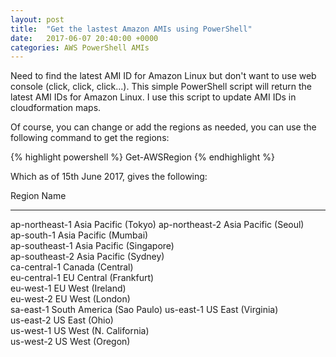```yaml
---
layout: post
title:  "Get the lastest Amazon AMIs using PowerShell"
date:   2017-06-07 20:40:00 +0000
categories: AWS PowerShell AMIs
---
```


Need to find the latest AMI ID for Amazon Linux but don't want to use web console (click, click, click...). This simple PowerShell script will return the latest AMI IDs for Amazon Linux. I use this script to update AMI IDs in cloudformation maps.

<script src="https://gist.github.com/MatthewJDavis/9618049c2b75a36b8c8ee58b7a364dfd.js"></script>

Of course, you can change or add the regions as needed, you can use the following command to get the regions:

{% highlight powershell %}
Get-AWSRegion
{% endhighlight %}

Which as of 15th June 2017, gives the following:

Region         Name                      
------         ----
ap-northeast-1 Asia Pacific (Tokyo)
ap-northeast-2 Asia Pacific (Seoul)      
ap-south-1     Asia Pacific (Mumbai)     
ap-southeast-1 Asia Pacific (Singapore)  
ap-southeast-2 Asia Pacific (Sydney)     
ca-central-1   Canada (Central)          
eu-central-1   EU Central (Frankfurt)    
eu-west-1      EU West (Ireland)         
eu-west-2      EU West (London)          
sa-east-1      South America (Sao Paulo) 
us-east-1      US East (Virginia)        
us-east-2      US East (Ohio)            
us-west-1      US West (N. California)   
us-west-2      US West (Oregon)          
